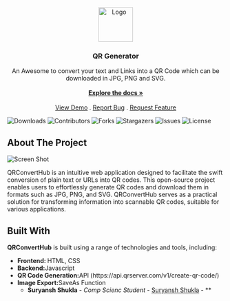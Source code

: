 <br/>
<p align="center">
  <a href="https://github.com/SuryanshOg/qr-generator">
    <img src="https://cdn.discordapp.com/attachments/1143554593465323641/1143554845270364160/favicon.jpg" alt="Logo" width="80" height="80">
  </a>

  <h3 align="center">QR Generator</h3>

  <p align="center">
    An Awesome to convert your text and Links into a QR Code which can be downloaded in JPG, PNG and SVG.
    <br/>
    <br/>
    <a href="https://github.com/SuryanshOg/QRConvertHub"><strong>Explore the docs »</strong></a>
    <br/>
    <br/>
    <a href="https://github.com/SuryanshOg/QRConvertHub">View Demo</a>
    .
    <a href="https://github.com/SuryanshOg/qr-generator/QRConvertHub">Report Bug</a>
    .
    <a href="https://github.com/SuryanshOg/qr-generator/QRConvertHub">Request Feature</a>
  </p>
</p>

![Downloads](https://img.shields.io/github/downloads/SuryanshOg/qr-generator/total) ![Contributors](https://img.shields.io/github/contributors/SuryanshOg/qr-generator?color=dark-green) ![Forks](https://img.shields.io/github/forks/SuryanshOg/qr-generator?style=social) ![Stargazers](https://img.shields.io/github/stars/SuryanshOg/qr-generator?style=social) ![Issues](https://img.shields.io/github/issues/SuryanshOg/qr-generator) ![License](https://img.shields.io/github/license/SuryanshOg/qr-generator) 

## About The Project

![Screen Shot](https://cdn.discordapp.com/attachments/1143554593465323641/1143556290468126740/image1.jpeg)

QRConvertHub is an intuitive web application designed to facilitate the swift conversion of plain text or URLs into QR codes. This open-source project enables users to effortlessly generate QR codes and download them in formats such as JPG, PNG, and SVG. QRConvertHub serves as a practical solution for transforming information into scannable QR codes, suitable for various applications.

## Built With

<b>QRConvertHub</b> is built using a range of technologies and tools, including:
<ul>
<li><b>Frontend: </b>HTML, CSS
<li><b>Backend:</b>Javascript
<li><b>QR Code Generation:</b>API (https://api.qrserver.com/v1/create-qr-code/)
<li><b>Image Export:</b>SaveAs Function

* **Suryansh Shukla** - *Comp Scienc Student* - [Suryansh Shukla](https://github.com/SuryanshOG/) - **
